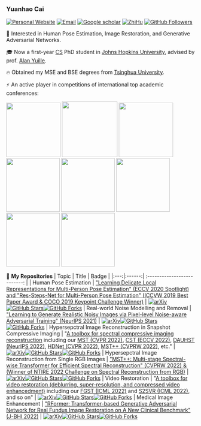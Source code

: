 ### Yuanhao Cai     
[![Personal Website](https://img.shields.io/badge/Web-YuanhaoCai-green)](https://caiyuanhao1998.github.io) [![Email](https://img.shields.io/badge/-caiyuanhao1998@gmail.com-yellowgreen?style=flat-square&labelColor=grey&logo=Gmail&logoColor=white&link=mailto:caiyuanhao1998@gmail.com)](mailto:caiyuanhao1998@gmail.com) [![Google scholar](https://img.shields.io/badge/Google-Scholar-yellow)](https://scholar.google.com/citations?user=3YozQwcAAAAJ&hl=en) [![ZhiHu](https://img.shields.io/badge/ZhiHu-知乎-orange)](https://www.zhihu.com/people/cyh-28-29) [![GitHub Followers](https://img.shields.io/github/followers/caiyuanhao1998?style=social)](https://github.com/caiyuanhao1998)

:rocket: Interested in Human Pose Estimation, Image Restoration, and Generative Adversarial Networks.


:mortar_board: Now a first-year [CS](https://www.cs.jhu.edu/) PhD student in [Johns Hopkins University](https://www.jhu.edu/), advised by prof. [Alan Yuille](https://www.cs.jhu.edu/~ayuille/).


:fire: Obtained my MSE and BSE degrees from [Tsinghua University](https://www.tsinghua.edu.cn/en/).

⚡ An active player in competitions of international top academic conferences:

<img src="https://github.com/caiyuanhao1998/RSN/blob/master/figures/2019_winner.png" height="145px"/> <img src="https://github.com/caiyuanhao1998/RSN/blob/master/figures/2019_best_paper.png" height="148px"/> <img src="https://github.com/caiyuanhao1998/RSN/blob/master/figures/2020_winner.png" height="145px"/> <img src="https://github.com/caiyuanhao1998/MST/blob/main/figure/ntire.png" height="143px"/>  <img src="https://github.com/caiyuanhao1998/MST/blob/main/figure/robocup_1.png" height="143px"/> <img src="https://github.com/caiyuanhao1998/MST/blob/main/figure/robocup_2.png" height="143px"/> <img src="https://github.com/caiyuanhao1998/MST/blob/main/figure/robocup_3.png" height="143px"/>  <img src="https://github.com/caiyuanhao1998/MST/blob/main/figure/robocup_cyh.png" height="143px"/>

🌱 **My Repositories**
|   Topic   |     Title     |    Badge  |
|:---:|:------:|             :--------------------------:                     |
|  Human Pose Estimation   |   ["Learning Delicate Local Representations for Multi-Person Pose Estimation" (ECCV 2020 Spotlight) and "Res-Steps-Net for Multi-Person Pose Estimation" (ICCVW 2019 Best Paper Award & COCO 2019 Keypoint Challenge Winner)](https://github.com/caiyuanhao1998/RSN)   |   [![arXiv](https://img.shields.io/badge/arXiv-Paper-<COLOR>.svg)](https://arxiv.org/abs/2003.04030)[![GitHub Stars](https://img.shields.io/github/stars/caiyuanhao1998/RSN?style=social)](https://github.com/caiyuanhao1998/RSN)[![GitHub Forks](https://img.shields.io/github/forks/caiyuanhao1998/RSN?style=social)](https://github.com/caiyuanhao1998/RSN)
|  Real-world Noise Modelling and Removal   |   ["Learning to Generate Realistic Noisy Images via Pixel-level Noise-aware Adversarial Training" (NeurIPS 2021)](https://github.com/caiyuanhao1998/PNGAN)   |   [![arXiv](https://img.shields.io/badge/arXiv-Paper-<COLOR>.svg)](https://proceedings.neurips.cc/paper/2021/hash/1a5b1e4daae265b790965a275b53ae50-Abstract.html)[![GitHub Stars](https://img.shields.io/github/stars/caiyuanhao1998/PNGAN?style=social)](https://github.com/caiyuanhao1998/PNGAN)[![GitHub Forks](https://img.shields.io/github/forks/caiyuanhao1998/PNGAN?style=social)](https://github.com/caiyuanhao1998/PNGAN)
|  Hypersepctral Image Reconstruction in Snapshot Compressive Imaging   |   "[A toolbox for spectral compressive imaging reconstruction](https://github.com/caiyuanhao1998/MST) including our [MST (CVPR 2022)](https://github.com/caiyuanhao1998/MST), [CST (ECCV 2022)](https://arxiv.org/abs/2203.04845), [DAUHST (NeurIPS 2022)](https://arxiv.org/abs/2205.10102), [HDNet (CVPR 2022)](https://arxiv.org/abs/2203.02149), [MST++ (CVPRW 2022)](https://arxiv.org/abs/2111.07910), etc."    |   [![arXiv](https://img.shields.io/badge/arXiv-Paper-<COLOR>.svg)](https://arxiv.org/abs/2111.07910)[![GitHub Stars](https://img.shields.io/github/stars/caiyuanhao1998/MST?style=social)](https://github.com/caiyuanhao1998/MST)[![GitHub Forks](https://img.shields.io/github/forks/caiyuanhao1998/MST?style=social)](https://github.com/caiyuanhao1998/MST)
|  Hypersepctral Image Reconstruction from Single RGB Images   |   ["MST++: Multi-stage Spectral-wise Transformer for Efficient Spectral Reconstruction" (CVPRW 2022) & (Winner of NTIRE 2022 Challenge on Spectral Reconstruction from RGB)](https://github.com/caiyuanhao1998/MST-plus-plus)   |   [![arXiv](https://img.shields.io/badge/arXiv-Paper-<COLOR>.svg)](https://arxiv.org/abs/2204.07908)[![GitHub Stars](https://img.shields.io/github/stars/caiyuanhao1998/MST-plus-plus?style=social)](https://github.com/caiyuanhao1998/MST-plus-plus)[![GitHub Forks](https://img.shields.io/github/forks/caiyuanhao1998/MST-plus-plus?style=social)](https://github.com/caiyuanhao1998/MST-plus-plus)
|  Video Restoration   |   "[A toolbox for video restoration (deblurring, super-resolution, and compressed video enhancedment)](https://github.com/linjing7/VR-Baseline) including our [FGST (ICML 2022)](https://arxiv.org/abs/2201.01893) and [S2SVR (ICML 2022)](https://arxiv.org/abs/2205.10195), and so on"    |   [![arXiv](https://img.shields.io/badge/arXiv-Paper-<COLOR>.svg)](https://arxiv.org/abs/2201.01893)[![GitHub Stars](https://img.shields.io/github/stars/linjing7/VR-Baseline?style=social)](https://github.com/linjing7/VR-Baseline)[![GitHub Forks](https://img.shields.io/github/forks/linjing7/VR-Baseline?style=social)](https://github.com/linjing7/VR-Baseline)
|  Medical Image Enhancement   |   ["RFormer: Transformer-based Generative Adversarial Network for Real Fundus Image Restoration on A New Clinical Benchmark" (J-BHI 2022)](https://github.com/dengzhuo-AI/Real-Fundus)    |   [![arXiv](https://img.shields.io/badge/arXiv-Paper-<COLOR>.svg)](https://arxiv.org/abs/2201.00466)[![GitHub Stars](https://img.shields.io/github/stars/dengzhuo-AI/Real-Fundus?style=social)](https://github.com/dengzhuo-AI/Real-Fundus)[![GitHub Forks](https://img.shields.io/github/forks/dengzhuo-AI/Real-Fundus?style=social)](https://github.com/dengzhuo-AI/Real-Fundus)

